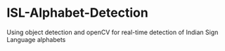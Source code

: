 # ISL-Alphabet-Detection
Using object detection and openCV for real-time detection of Indian Sign Language alphabets
